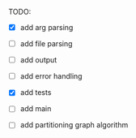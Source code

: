 TODO:
- [x] add arg parsing
- [ ] add file parsing
- [ ] add output 
- [ ] add error handling
- [x] add tests 
- [ ] add main
- [ ] add partitioning graph algorithm 

